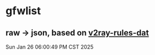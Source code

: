 # gfwlist
## raw -> json, based on [v2ray-rules-dat](https://github.com/Loyalsoldier/v2ray-rules-dat)
Sun Jan 26 06:00:49 PM CST 2025


